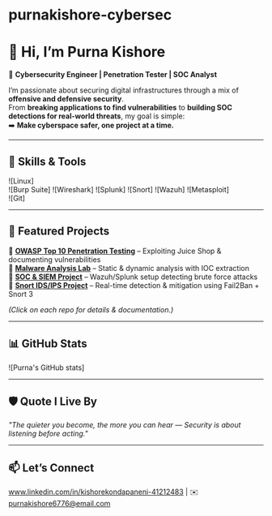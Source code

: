 # purnakishore-cybersec
# 👋 Hi, I’m Purna Kishore  

🔐 **Cybersecurity Engineer | Penetration Tester | SOC Analyst**  

I’m passionate about securing digital infrastructures through a mix of **offensive and defensive security**.  
From **breaking applications to find vulnerabilities** to **building SOC detections for real-world threats**, my goal is simple:  
➡️ **Make cyberspace safer, one project at a time.**  

---

## 🚀 Skills & Tools  
![Linux]  
![Burp Suite] 
![Wireshark] 
![Splunk] 
![Snort] 
![Wazuh] 
![Metasploit]  
![Git]  

---

## 📂 Featured Projects  

🔸 **[OWASP Top 10 Penetration Testing](#)** – Exploiting Juice Shop & documenting vulnerabilities  
🔸 **[Malware Analysis Lab](#)** – Static & dynamic analysis with IOC extraction  
🔸 **[SOC & SIEM Project](#)** – Wazuh/Splunk setup detecting brute force attacks  
🔸 **[Snort IDS/IPS Project](#)** – Real-time detection & mitigation using Fail2Ban + Snort 3   

*(Click on each repo for details & documentation.)*  

---

## 📊 GitHub Stats  
![Purna's GitHub stats]
 
---

## 🛡️ Quote I Live By  
*"The quieter you become, the more you can hear — Security is about listening before acting."*  

---

## 📫 Let’s Connect  
www.linkedin.com/in/kishorekondapaneni-41212483 | ✉️ purnakishore6776@email.com  
